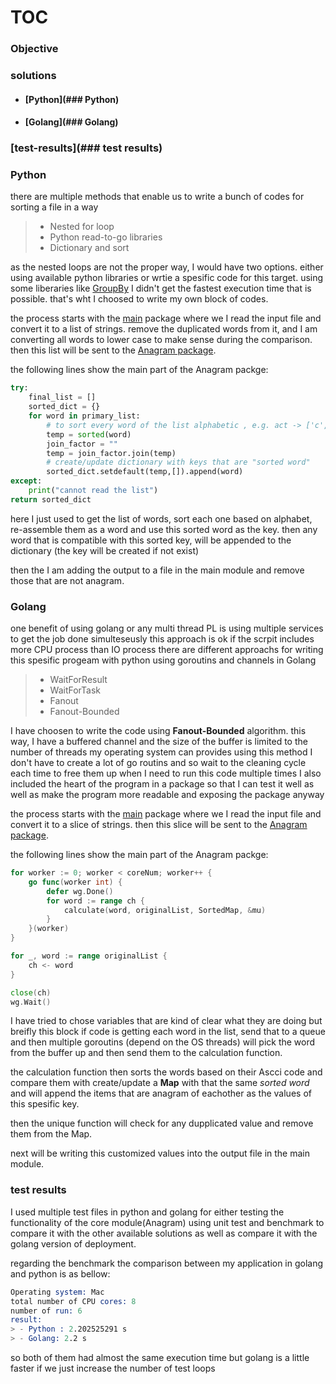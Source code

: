 # TOC
### Objective
### solutions
- #### [Python](### Python)
- #### [Golang](### Golang)
### [test-results](### test results)


### Python
there are multiple methods that enable us to write a bunch of codes for sorting a file in a way 
> - Nested for loop
> - Python read-to-go libraries
> - Dictionary and sort

as the nested loops are not the proper way, I would have two options. either using available python libraries or wrtie a spesific code for this target. using some liberaries like [GroupBy](https://docs.python.org/3/library/itertools.html#itertools.groupby) I didn't get the fastest execution time that is possible. that's wht I choosed to write my own block of codes.

the process starts with the [main](/anagram-python/main.py) package where we I read the input file and convert it to a list of strings. remove the duplicated words from it, and I am converting all words to lower case to make sense during the comparison. then this list will be sent to the [Anagram package](/anagram-python/anagrampkg/anagramlib.py). 

the following lines show the main part of the Anagram packge:

```python
try:
    final_list = []
    sorted_dict = {}
    for word in primary_list:
        # to sort every word of the list alphabetic , e.g. act -> ['c','a,'t']
        temp = sorted(word) 
        join_factor = ""
        temp = join_factor.join(temp) 
        # create/update dictionary with keys that are "sorted word"
        sorted_dict.setdefault(temp,[]).append(word)
except:
    print("cannot read the list")
return sorted_dict
```

here I just used to get the list of words, sort each one based on alphabet, re-assemble them as a word and use this sorted word as the key. then any word that is compatible with this sorted key, will be appended to the dictionary (the key will be created if not exist)

then the I am adding the output to a file in the main module and remove those that are not anagram.

### Golang
one benefit of using golang or any multi thread PL is using multiple services to get the job done simulteseusly 
this approach is ok if the scrpit includes more CPU process than IO process
there are different approachs for writing this spesific progeam with python using goroutins and channels in Golang
> - WaitForResult
> - WaitForTask
> - Fanout
> - Fanout-Bounded

I have choosen to write the code using **Fanout-Bounded** algorithm. this way, I have a buffered channel and the size of the buffer is limited to the number of threads my operating system can provides
using this method I don't have to create a lot of go routins and so wait to the cleaning cycle each time to free them up when I need to run this code multiple times 
I also included the heart of the program in a package so that I can test it well as well as make the program more readable and exposing the package anyway

the process starts with the [main](/anagram-golang/main.go) package where we I read the input file and convert it to a slice of strings. then this slice will be sent to the [Anagram package](/anagram-golang/anagrampkg/anagrampkg.go#L9). 

the following lines show the main part of the Anagram packge:

```go
for worker := 0; worker < coreNum; worker++ {
    go func(worker int) {
        defer wg.Done()
        for word := range ch {
            calculate(word, originalList, SortedMap, &mu)
        }
    }(worker)
}

for _, word := range originalList {
    ch <- word
}

close(ch)
wg.Wait()
```

I have tried to chose variables that are kind of clear what they are doing but breifly this block if code is getting each word in the list, send that to a queue and then multiple goroutins (depend on the OS threads) will pick the word from the buffer up and then send them to the calculation function. 

the calculation function then sorts the words based on their Ascci code and compare them with create/update a **Map** with that the same *sorted word* and will append the items that are anagram of eachother as the values of this spesific key.

then the unique function will check for any dupplicated value and remove them from the Map.

next will be writing this customized values into the output file in the main module.

### test results
I used multiple test files in python and golang for either testing the functionality of the core module(Anagram) using unit test and  benchmark to compare it with the other available solutions as well as compare it with the golang version of deployment.

regarding the benchmark the comparison between my application in golang and python is as bellow:

```s
Operating system: Mac
total number of CPU cores: 8
number of run: 6
result:
> - Python : 2.202525291 s 
> - Golang: 2.2 s 
```

so both of them had almost the same execution time but golang is a little faster if we just increase the number of test loops 
